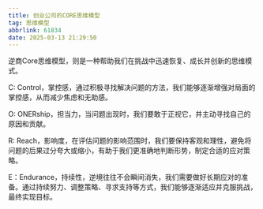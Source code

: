 ```yaml
---
title: 创业公司的CORE思维模型
tag: 思维模型
abbrlink: 61834
date: 2025-03-13 21:29:50
---
```


逆商Core思维模型，则是一种帮助我们在挑战中迅速恢复、成长并创新的思维模式。

C: Control，掌控感，通过积极寻找解决问题的方法，我们能够逐渐增强对局面的掌控感，从而减少焦虑和无助感。

O: ONERship，担当力，当问题出现时，我们要敢于正视它，并主动寻找自己的原因和贡献。

R: Reach，影响度，在评估问题的影响范围时，我们要保持客观和理性，避免将问题的后果过分夸大或缩小，有助于我们更准确地判断形势，制定合适的应对策略。

E：Endurance，持续性，逆境往往不会瞬间消失，我们需要做好长期应对的准备。通过持续努力、调整策略、寻求支持等方式，我们能够逐渐适应并克服挑战，最终实现目标。